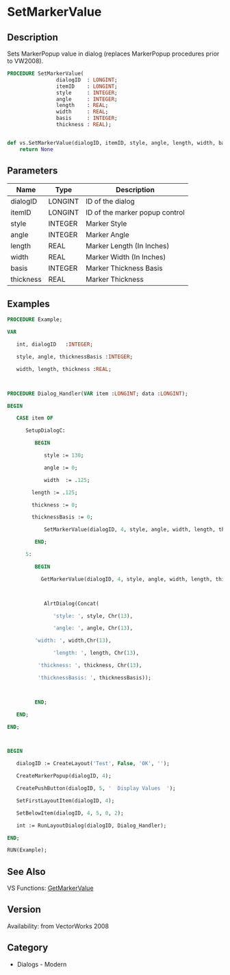 # SetMarkerValue

## Description
Sets MarkerPopup value in dialog (replaces MarkerPopup procedures prior to VW2008).

```pascal
PROCEDURE SetMarkerValue(
				dialogID  : LONGINT;
				itemID    : LONGINT;
				style     : INTEGER;
				angle     : INTEGER;
				length    : REAL;
				width     : REAL;
				basis     : INTEGER;
				thickness : REAL);
```

```python

def vs.SetMarkerValue(dialogID, itemID, style, angle, length, width, basis, thickness):
    return None
```

## Parameters
|Name|Type|Description|
|---|---|---|
|dialogID|LONGINT|ID of the dialog|
|itemID|LONGINT|ID of the marker popup control|
|style|INTEGER|Marker Style|
|angle|INTEGER|Marker Angle|
|length|REAL|Marker Length (In Inches)|
|width|REAL|Marker Width (In Inches)|
|basis|INTEGER|Marker Thickness Basis|
|thickness|REAL|Marker Thickness|

## Examples
```pascal
PROCEDURE Example;

VAR

   int, dialogID   :INTEGER;

   style, angle, thicknessBasis :INTEGER;

   width, length, thickness :REAL;



PROCEDURE Dialog_Handler(VAR item :LONGINT; data :LONGINT);

BEGIN

   CASE item OF

      SetupDialogC:

         BEGIN

            style := 130;

            angle := 0;

            width  := .125;

		length := .125;

		thickness := 0;

		thicknessBasis := 0;

            SetMarkerValue(dialogID, 4, style, angle, width, length, thicknessBasis, thickness);

         END;

      5: 

         BEGIN

           GetMarkerValue(dialogID, 4, style, angle, width, length, thicknessBasis, thickness);



            AlrtDialog(Concat(

               'style: ', style, Chr(13), 

               'angle: ', angle, Chr(13), 

		 'width: ', width,Chr(13),

               'length: ', length, Chr(13),

		  'thickness: ', thickness, Chr(13),

		  'thicknessBasis: ', thicknessBasis));



         END;

   END;

END;



BEGIN

   dialogID := CreateLayout('Test', False, 'OK', '');

   CreateMarkerPopup(dialogID, 4);

   CreatePushButton(dialogID, 5, '  Display Values  ');

   SetFirstLayoutItem(dialogID, 4);

   SetBelowItem(dialogID, 4, 5, 0, 2);

   int := RunLayoutDialog(dialogID, Dialog_Handler);

END;

RUN(Example);
```

## See Also
VS Functions:
[GetMarkerValue](GetMarkerValue.md)

## Version
Availability: from VectorWorks 2008
## Category
* Dialogs - Modern


